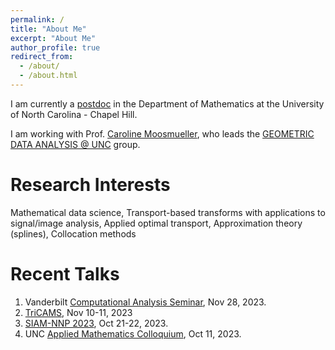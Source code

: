 ```yaml
---
permalink: /
title: "About Me"
excerpt: "About Me"
author_profile: true
redirect_from: 
  - /about/
  - /about.html
---
```

I am currently a [postdoc](https://math.unc.edu/people/postdocs/) in the Department of Mathematics at the University of North Carolina - Chapel Hill.

I am working with Prof. [Caroline Moosmueller](https://math.unc.edu/faculty-member/moosmueller-caroline/), who leads the [GEOMETRIC DATA ANALYSIS @ UNC](https://tarheels.live/cmoosm/) group. 

Research Interests
======
Mathematical data science, Transport-based transforms with applications to signal/image analysis, Applied optimal transport, Approximation theory (splines), Collocation methods

Recent Talks
======
1. Vanderbilt [Computational Analysis Seminar](https://my.vanderbilt.edu/cca/seminars/), Nov 28, 2023.
2. [TriCAMS](https://services.math.duke.edu/Tricams/), Nov 10-11, 2023
3. [SIAM-NNP 2023](https://sites.google.com/view/siam-nynjpa/annual-meeting), Oct 21-22, 2023.
4. UNC [Applied Mathematics Colloquium](https://math.unc.edu/events/applied-mathematics-colloquium/#:~:text=Applied%20Mathematics%20Colloquia%20are%20held,00%20PM%20in%20Phillips%20330), Oct 11, 2023.





